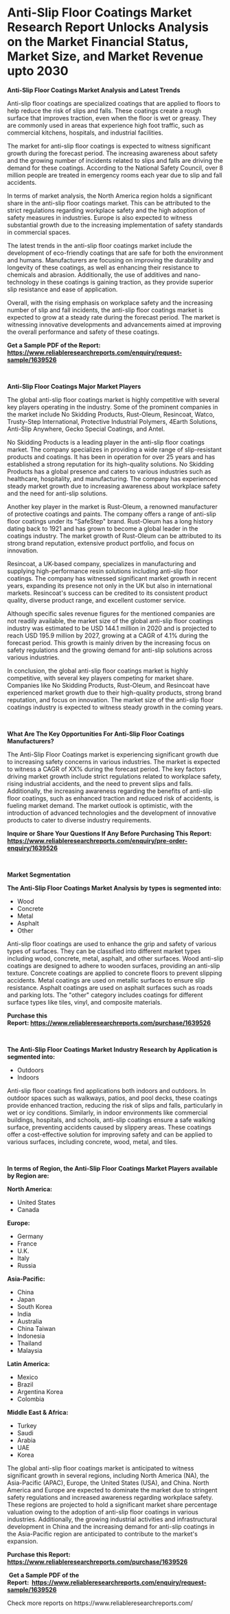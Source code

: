 <p><h1>Anti-Slip Floor Coatings Market Research Report Unlocks Analysis on the Market Financial Status, Market Size, and Market Revenue upto 2030</h1></p><p><strong>Anti-Slip Floor Coatings Market Analysis and Latest Trends</strong></p>
<p><p>Anti-slip floor coatings are specialized coatings that are applied to floors to help reduce the risk of slips and falls. These coatings create a rough surface that improves traction, even when the floor is wet or greasy. They are commonly used in areas that experience high foot traffic, such as commercial kitchens, hospitals, and industrial facilities.</p><p>The market for anti-slip floor coatings is expected to witness significant growth during the forecast period. The increasing awareness about safety and the growing number of incidents related to slips and falls are driving the demand for these coatings. According to the National Safety Council, over 8 million people are treated in emergency rooms each year due to slip and fall accidents.</p><p>In terms of market analysis, the North America region holds a significant share in the anti-slip floor coatings market. This can be attributed to the strict regulations regarding workplace safety and the high adoption of safety measures in industries. Europe is also expected to witness substantial growth due to the increasing implementation of safety standards in commercial spaces.</p><p>The latest trends in the anti-slip floor coatings market include the development of eco-friendly coatings that are safe for both the environment and humans. Manufacturers are focusing on improving the durability and longevity of these coatings, as well as enhancing their resistance to chemicals and abrasion. Additionally, the use of additives and nano-technology in these coatings is gaining traction, as they provide superior slip resistance and ease of application.</p><p>Overall, with the rising emphasis on workplace safety and the increasing number of slip and fall incidents, the anti-slip floor coatings market is expected to grow at a steady rate during the forecast period. The market is witnessing innovative developments and advancements aimed at improving the overall performance and safety of these coatings.</p></p>
<p><strong>Get a Sample PDF of the Report:&nbsp; <a href="https://www.reliableresearchreports.com/enquiry/request-sample/1639526">https://www.reliableresearchreports.com/enquiry/request-sample/1639526</a></strong></p>
<p>&nbsp;</p>
<p><strong>Anti-Slip Floor Coatings Major Market Players</strong></p>
<p><p>The global anti-slip floor coatings market is highly competitive with several key players operating in the industry. Some of the prominent companies in the market include No Skidding Products, Rust-Oleum, Resincoat, Watco, Trusty-Step International, Protective Industrial Polymers, 4Earth Solutions, Anti-Slip Anywhere, Gecko Special Coatings, and Antel. </p><p>No Skidding Products is a leading player in the anti-slip floor coatings market. The company specializes in providing a wide range of slip-resistant products and coatings. It has been in operation for over 25 years and has established a strong reputation for its high-quality solutions. No Skidding Products has a global presence and caters to various industries such as healthcare, hospitality, and manufacturing. The company has experienced steady market growth due to increasing awareness about workplace safety and the need for anti-slip solutions. </p><p>Another key player in the market is Rust-Oleum, a renowned manufacturer of protective coatings and paints. The company offers a range of anti-slip floor coatings under its "SafeStep" brand. Rust-Oleum has a long history dating back to 1921 and has grown to become a global leader in the coatings industry. The market growth of Rust-Oleum can be attributed to its strong brand reputation, extensive product portfolio, and focus on innovation. </p><p>Resincoat, a UK-based company, specializes in manufacturing and supplying high-performance resin solutions including anti-slip floor coatings. The company has witnessed significant market growth in recent years, expanding its presence not only in the UK but also in international markets. Resincoat's success can be credited to its consistent product quality, diverse product range, and excellent customer service. </p><p>Although specific sales revenue figures for the mentioned companies are not readily available, the market size of the global anti-slip floor coatings industry was estimated to be USD 144.1 million in 2020 and is projected to reach USD 195.9 million by 2027, growing at a CAGR of 4.1% during the forecast period. This growth is mainly driven by the increasing focus on safety regulations and the growing demand for anti-slip solutions across various industries. </p><p>In conclusion, the global anti-slip floor coatings market is highly competitive, with several key players competing for market share. Companies like No Skidding Products, Rust-Oleum, and Resincoat have experienced market growth due to their high-quality products, strong brand reputation, and focus on innovation. The market size of the anti-slip floor coatings industry is expected to witness steady growth in the coming years.</p></p>
<p>&nbsp;</p>
<p><strong>What Are The Key Opportunities For Anti-Slip Floor Coatings Manufacturers?</strong></p>
<p><p>The Anti-Slip Floor Coatings market is experiencing significant growth due to increasing safety concerns in various industries. The market is expected to witness a CAGR of XX% during the forecast period. The key factors driving market growth include strict regulations related to workplace safety, rising industrial accidents, and the need to prevent slips and falls. Additionally, the increasing awareness regarding the benefits of anti-slip floor coatings, such as enhanced traction and reduced risk of accidents, is fueling market demand. The market outlook is optimistic, with the introduction of advanced technologies and the development of innovative products to cater to diverse industry requirements.</p></p>
<p><strong>Inquire or Share Your Questions If Any Before Purchasing This Report: <a href="https://www.reliableresearchreports.com/enquiry/pre-order-enquiry/1639526">https://www.reliableresearchreports.com/enquiry/pre-order-enquiry/1639526</a></strong></p>
<p>&nbsp;</p>
<p><strong>Market Segmentation</strong></p>
<p><strong>The Anti-Slip Floor Coatings Market Analysis by types is segmented into:</strong></p>
<p><ul><li>Wood</li><li>Concrete</li><li>Metal</li><li>Asphalt</li><li>Other</li></ul></p>
<p><p>Anti-slip floor coatings are used to enhance the grip and safety of various types of surfaces. They can be classified into different market types including wood, concrete, metal, asphalt, and other surfaces. Wood anti-slip coatings are designed to adhere to wooden surfaces, providing an anti-slip texture. Concrete coatings are applied to concrete floors to prevent slipping accidents. Metal coatings are used on metallic surfaces to ensure slip resistance. Asphalt coatings are used on asphalt surfaces such as roads and parking lots. The "other" category includes coatings for different surface types like tiles, vinyl, and composite materials.</p></p>
<p><strong>Purchase this Report:&nbsp;<a href="https://www.reliableresearchreports.com/purchase/1639526">https://www.reliableresearchreports.com/purchase/1639526</a></strong></p>
<p>&nbsp;</p>
<p><strong>The Anti-Slip Floor Coatings Market Industry Research by Application is segmented into:</strong></p>
<p><ul><li>Outdoors</li><li>Indoors</li></ul></p>
<p><p>Anti-slip floor coatings find applications both indoors and outdoors. In outdoor spaces such as walkways, patios, and pool decks, these coatings provide enhanced traction, reducing the risk of slips and falls, particularly in wet or icy conditions. Similarly, in indoor environments like commercial buildings, hospitals, and schools, anti-slip coatings ensure a safe walking surface, preventing accidents caused by slippery areas. These coatings offer a cost-effective solution for improving safety and can be applied to various surfaces, including concrete, wood, metal, and tiles.</p></p>
<p>&nbsp;</p>
<p><strong>In terms of Region, the Anti-Slip Floor Coatings Market Players available by Region are:</strong></p>
<p>
    <p> <strong> North America: </strong>
        <ul>
            <li>United States</li>
            <li>Canada</li>
        </ul>
        </p> 
    <p> <strong> Europe: </strong>
        <ul>
            <li>Germany</li>
            <li>France</li>
            <li>U.K.</li>
            <li>Italy</li>
            <li>Russia</li>
        </ul>
        </p> 
    <p> <strong> Asia-Pacific: </strong>
        <ul>
            <li>China</li>
            <li>Japan</li>
            <li>South Korea</li>
            <li>India</li>
            <li>Australia</li>
            <li>China Taiwan</li>
            <li>Indonesia</li>
            <li>Thailand</li>
            <li>Malaysia</li>
        </ul>
        </p> 
    <p> <strong> Latin America: </strong>
        <ul>
            <li>Mexico</li>
            <li>Brazil</li>
            <li>Argentina Korea</li>
            <li>Colombia</li>
        </ul>
        </p> 
    <p> <strong> Middle East & Africa: </strong>
        <ul>
            <li>Turkey</li>
            <li>Saudi</li>
            <li>Arabia</li>
            <li>UAE</li>
            <li>Korea</li>
        </ul>
    </p>
    </p>
<p><p>The global anti-slip floor coatings market is anticipated to witness significant growth in several regions, including North America (NA), the Asia-Pacific (APAC), Europe, the United States (USA), and China. North America and Europe are expected to dominate the market due to stringent safety regulations and increased awareness regarding workplace safety. These regions are projected to hold a significant market share percentage valuation owing to the adoption of anti-slip floor coatings in various industries. Additionally, the growing industrial activities and infrastructural development in China and the increasing demand for anti-slip coatings in the Asia-Pacific region are anticipated to contribute to the market's expansion.</p></p>
<p><strong>Purchase this Report: <a href="https://www.reliableresearchreports.com/purchase/1639526">https://www.reliableresearchreports.com/purchase/1639526</a></strong></p>
<p>&nbsp;<strong>Get a Sample PDF of the Report:&nbsp;&nbsp;<a href="https://www.reliableresearchreports.com/enquiry/request-sample/1639526">https://www.reliableresearchreports.com/enquiry/request-sample/1639526</a></strong></p>
<p><strong></strong></p>
<p>Check more reports on https://www.reliableresearchreports.com/</p>